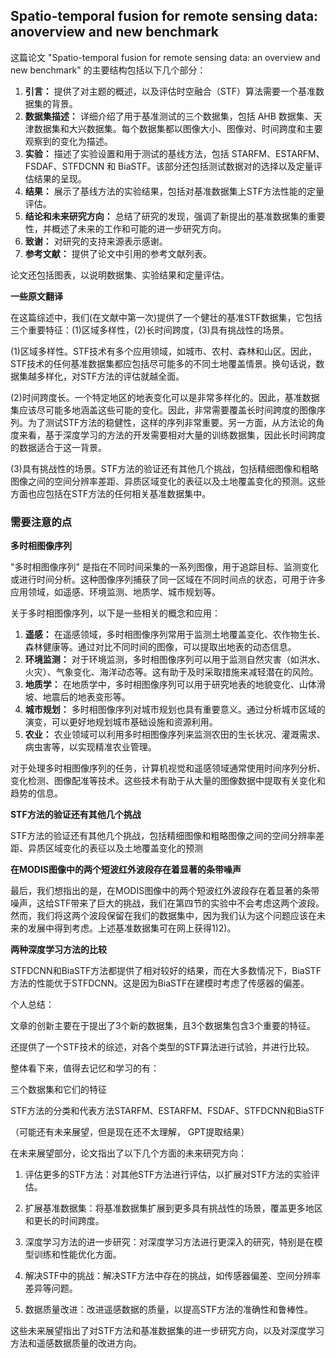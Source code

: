 ## Spatio-temporal fusion for remote sensing data: anoverview and new benchmark

这篇论文 "Spatio-temporal fusion for remote sensing data: an overview and new benchmark" 的主要结构包括以下几个部分：

1. **引言：** 提供了对主题的概述，以及评估时空融合（STF）算法需要一个基准数据集的背景。
2. **数据集描述：** 详细介绍了用于基准测试的三个数据集，包括 AHB 数据集、天津数据集和大兴数据集。每个数据集都以图像大小、图像对、时间跨度和主要观察到的变化为描述。
3. **实验：** 描述了实验设置和用于测试的基线方法，包括 STARFM、ESTARFM、FSDAF、STFDCNN 和 BiaSTF。该部分还包括测试数据对的选择以及定量评估结果的呈现。
4. **结果：** 展示了基线方法的实验结果，包括对基准数据集上STF方法性能的定量评估。
5. **结论和未来研究方向：** 总结了研究的发现，强调了新提出的基准数据集的重要性，并概述了未来的工作和可能的进一步研究方向。
6. **致谢：** 对研究的支持来源表示感谢。
7. **参考文献：** 提供了论文中引用的参考文献列表。

论文还包括图表，以说明数据集、实验结果和定量评估。



**一些原文翻译**

在这篇综述中，我们(在文献中第一次)提供了一个健壮的基准STF数据集，它包括三个重要特征：(1)区域多样性，(2)长时间跨度，(3)具有挑战性的场景。

(1)区域多样性。STF技术有多个应用领域，如城市、农村、森林和山区。因此，STF技术的任何基准数据集都应包括尽可能多的不同土地覆盖情景。换句话说，数据集越多样化，对STF方法的评估就越全面。

(2)时间跨度长。一个特定地区的地表变化可以是非常多样化的。因此，基准数据集应该尽可能多地涵盖这些可能的变化。因此，非常需要覆盖长时间跨度的图像序列。为了测试STF方法的稳健性，这样的序列非常重要。另一方面，从方法论的角度来看，基于深度学习的方法的开发需要相对大量的训练数据集，因此长时间跨度的数据适合于这一背景。

(3)具有挑战性的场景。STF方法的验证还有其他几个挑战，包括精细图像和粗略图像之间的空间分辨率差距、异质区域变化的表征以及土地覆盖变化的预测。这些方面也应包括在STF方法的任何相关基准数据集中。





### 需要注意的点

**多时相图像序列**

"多时相图像序列" 是指在不同时间采集的一系列图像，用于追踪目标、监测变化或进行时间分析。这种图像序列捕获了同一区域在不同时间点的状态，可用于许多应用领域，如遥感、环境监测、地质学、城市规划等。

关于多时相图像序列，以下是一些相关的概念和应用：

1. **遥感：** 在遥感领域，多时相图像序列常用于监测土地覆盖变化、农作物生长、森林健康等。通过对比不同时间的图像，可以提取出地表的动态信息。
2. **环境监测：** 对于环境监测，多时相图像序列可以用于监测自然灾害（如洪水、火灾）、气象变化、海洋动态等。这有助于及时采取措施来减轻潜在的风险。
3. **地质学：** 在地质学中，多时相图像序列可以用于研究地表的地貌变化、山体滑坡、地震后的地表变形等。
4. **城市规划：** 多时相图像序列对城市规划也具有重要意义。通过分析城市区域的演变，可以更好地规划城市基础设施和资源利用。
5. **农业：** 农业领域可以利用多时相图像序列来监测农田的生长状况、灌溉需求、病虫害等，以实现精准农业管理。

对于处理多时相图像序列的任务，计算机视觉和遥感领域通常使用时间序列分析、变化检测、图像配准等技术。这些技术有助于从大量的图像数据中提取有关变化和趋势的信息。



**STF方法的验证还有其他几个挑战**

STF方法的验证还有其他几个挑战，包括精细图像和粗略图像之间的空间分辨率差距、异质区域变化的表征以及土地覆盖变化的预测



**在MODIS图像中的两个短波红外波段存在着显著的条带噪声**

最后，我们想指出的是，在MODIS图像中的两个短波红外波段存在着显著的条带噪声，这给STF带来了巨大的挑战，我们在第四节的实验中不会考虑这两个波段。然而，我们将这两个波段保留在我们的数据集中，因为我们认为这个问题应该在未来的发展中得到考虑。上述基准数据集可在网上获得1)2)。



**两种深度学习方法的比较**

STFDCNN和BiaSTF方法都提供了相对较好的结果，而在大多数情况下，BiaSTF方法的性能优于STFDCNN。这是因为BiaSTF在建模时考虑了传感器的偏差。



个人总结：

文章的创新主要在于提出了3个新的数据集，且3个数据集包含3个重要的特征。

还提供了一个STF技术的综述，对各个类型的STF算法进行试验，并进行比较。

整体看下来，值得去记忆和学习的有：

三个数据集和它们的特征

STF方法的分类和代表方法STARFM、ESTARFM、FSDAF、STFDCNN和BiaSTF

（可能还有未来展望，但是现在还不太理解， GPT提取结果）

在未来展望部分，论文指出了以下几个方面的未来研究方向：

1. 评估更多的STF方法：对其他STF方法进行评估，以扩展对STF方法的实验评估。

2. 扩展基准数据集：将基准数据集扩展到更多具有挑战性的场景，覆盖更多地区和更长的时间跨度。

3. 深度学习方法的进一步研究：对深度学习方法进行更深入的研究，特别是在模型训练和性能优化方面。

4. 解决STF中的挑战：解决STF方法中存在的挑战，如传感器偏差、空间分辨率差异等问题。

5. 数据质量改进：改进遥感数据的质量，以提高STF方法的准确性和鲁棒性。

这些未来展望指出了对STF方法和基准数据集的进一步研究方向，以及对深度学习方法和遥感数据质量的改进方向。